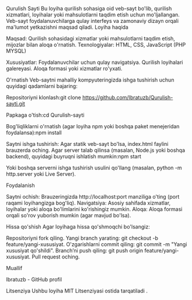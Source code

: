 Qurulish Sayti
Bu loyiha qurilish sohasiga oid veb-sayt bo'lib, qurilish xizmatlari, loyihalar yoki mahsulotlarni taqdim etish uchun mo'ljallangan. Veb-sayt foydalanuvchilarga qulay interfeys va zamonaviy dizayn orqali ma'lumot yetkazishni maqsad qiladi.
Loyiha haqida

Maqsad: Qurilish sohasidagi xizmatlar yoki mahsulotlarni taqdim etish, mijozlar bilan aloqa o'rnatish.
Texnologiyalar:
HTML, CSS, JavaScript (PHP MYSQL)


Xususiyatlar:
Foydalanuvchilar uchun qulay navigatsiya.
Qurilish loyihalari galereyasi.
Aloqa formasi yoki xizmatlar ro'yxati.

O'rnatish
Veb-saytni mahalliy kompyuteringizda ishga tushirish uchun quyidagi qadamlarni bajaring:

Repositoriyni klonlash:git clone https://github.com/Ibratuzb/Qurulish-sayti.git


Papkaga o'tish:cd Qurulish-sayti


Bog'liqliklarni o'rnatish (agar loyiha npm yoki boshqa paket menejeridan foydalansa):npm install


Saytni ishga tushirish:
Agar statik veb-sayt bo'lsa, index.html faylini brauzerda oching.
Agar server talab qilinsa (masalan, Node.js yoki boshqa backend), quyidagi buyruqni ishlatish mumkin:npm start


Yoki boshqa serverni ishga tushirish usulini qo'llang (masalan, python -m http.server yoki Live Server).



Foydalanish

Saytni ochish: Brauzeringizda http://localhost:port manziliga o'ting (port raqami loyihangizga bog'liq).
Navigatsiya: Asosiy sahifada xizmatlar, loyihalar yoki aloqa bo'limlarini ko'rishingiz mumkin.
Aloqa: Aloqa formasi orqali so'rov yuborish mumkin (agar mavjud bo'lsa).

Hissa qo'shish
Agar loyihaga hissa qo'shmoqchi bo'lsangiz:

Repositoriyni fork qiling.
Yangi branch yarating: git checkout -b feature/yangi-xususiyat.
O'zgarishlarni commit qiling: git commit -m "Yangi xususiyat qo'shildi".
Branch’ni push qiling: git push origin feature/yangi-xususiyat.
Pull request oching.

Muallif

Ibratuzb - GitHub profil

Litsenziya
Ushbu loyiha MIT Litsenziyasi ostida tarqatiladi .
